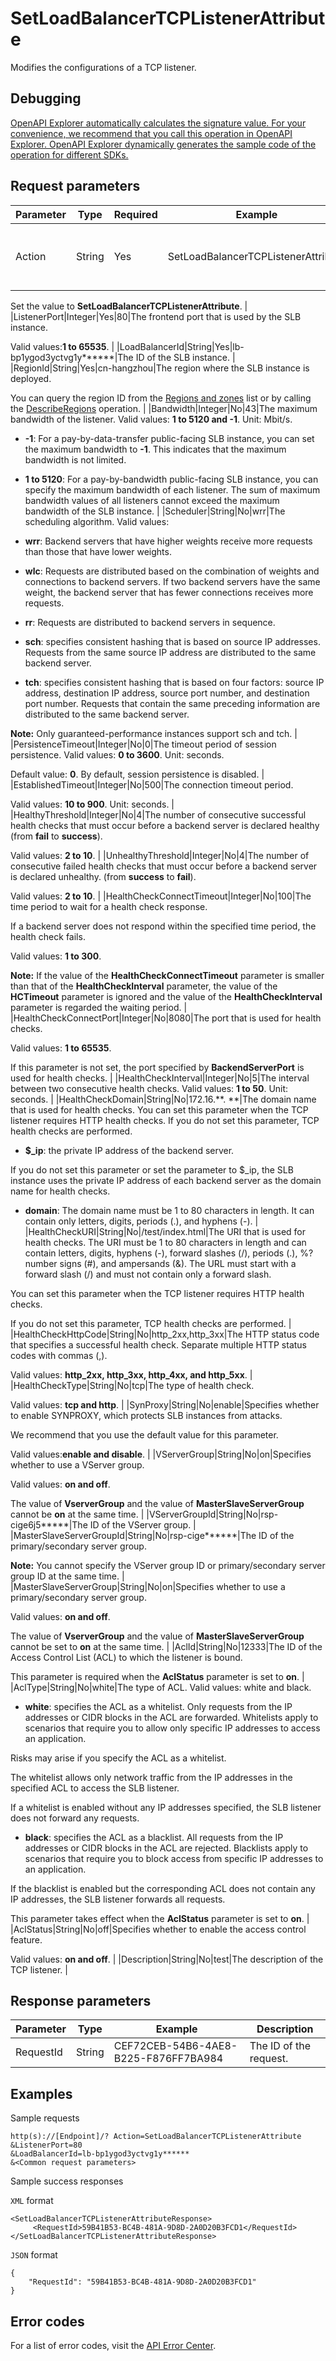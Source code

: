 # SetLoadBalancerTCPListenerAttribute

Modifies the configurations of a TCP listener.

## Debugging

[OpenAPI Explorer automatically calculates the signature value. For your convenience, we recommend that you call this operation in OpenAPI Explorer. OpenAPI Explorer dynamically generates the sample code of the operation for different SDKs.](https://api.aliyun.com/#product=Slb&api=SetLoadBalancerTCPListenerAttribute&type=RPC&version=2014-05-15)

## Request parameters

|Parameter|Type|Required|Example|Description|
|---------|----|--------|-------|-----------|
|Action|String|Yes|SetLoadBalancerTCPListenerAttribute|The operation that you want to perform.

 Set the value to **SetLoadBalancerTCPListenerAttribute**. |
|ListenerPort|Integer|Yes|80|The frontend port that is used by the SLB instance.

 Valid values:**1 to 65535**. |
|LoadBalancerId|String|Yes|lb-bp1ygod3yctvg1y\*\*\*\*\*\*|The ID of the SLB instance. |
|RegionId|String|Yes|cn-hangzhou|The region where the SLB instance is deployed.

 You can query the region ID from the [Regions and zones](~~40654~~) list or by calling the [DescribeRegions](~~25609~~) operation. |
|Bandwidth|Integer|No|43|The maximum bandwidth of the listener. Valid values: **1 to 5120 and -1**. Unit: Mbit/s.

 -   **-1**: For a pay-by-data-transfer public-facing SLB instance, you can set the maximum bandwidth to **-1**. This indicates that the maximum bandwidth is not limited.
-   **1 to 5120**: For a pay-by-bandwidth public-facing SLB instance, you can specify the maximum bandwidth of each listener. The sum of maximum bandwidth values of all listeners cannot exceed the maximum bandwidth of the SLB instance. |
|Scheduler|String|No|wrr|The scheduling algorithm. Valid values:

 -   **wrr**: Backend servers that have higher weights receive more requests than those that have lower weights.
-   **wlc**: Requests are distributed based on the combination of weights and connections to backend servers. If two backend servers have the same weight, the backend server that has fewer connections receives more requests.
-   **rr**: Requests are distributed to backend servers in sequence.
-   **sch**: specifies consistent hashing that is based on source IP addresses. Requests from the same source IP address are distributed to the same backend server.
-   **tch**: specifies consistent hashing that is based on four factors: source IP address, destination IP address, source port number, and destination port number. Requests that contain the same preceding information are distributed to the same backend server.

 **Note:** Only guaranteed-performance instances support sch and tch. |
|PersistenceTimeout|Integer|No|0|The timeout period of session persistence. Valid values: **0 to 3600**. Unit: seconds.

 Default value: **0**. By default, session persistence is disabled. |
|EstablishedTimeout|Integer|No|500|The connection timeout period.

 Valid values: **10 to 900**. Unit: seconds. |
|HealthyThreshold|Integer|No|4|The number of consecutive successful health checks that must occur before a backend server is declared healthy \(from **fail** to **success**\).

 Valid values: **2 to 10**. |
|UnhealthyThreshold|Integer|No|4|The number of consecutive failed health checks that must occur before a backend server is declared unhealthy. \(from **success** to **fail**\).

 Valid values: **2 to 10**. |
|HealthCheckConnectTimeout|Integer|No|100|The time period to wait for a health check response.

 If a backend server does not respond within the specified time period, the health check fails.

 Valid values: **1 to 300**.

 **Note:** If the value of the **HealthCheckConnectTimeout** parameter is smaller than that of the **HealthCheckInterval** parameter, the value of the **HCTimeout** parameter is ignored and the value of the **HealthCheckInterval** parameter is regarded the waiting period. |
|HealthCheckConnectPort|Integer|No|8080|The port that is used for health checks.

 Valid values: **1 to 65535**.

 If this parameter is not set, the port specified by **BackendServerPort** is used for health checks. |
|HealthCheckInterval|Integer|No|5|The interval between two consecutive health checks. Valid values: **1 to 50**. Unit: seconds. |
|HealthCheckDomain|String|No|172.16.\*\*. \*\*|The domain name that is used for health checks. You can set this parameter when the TCP listener requires HTTP health checks. If you do not set this parameter, TCP health checks are performed.

 -   **$\_ip**: the private IP address of the backend server.

If you do not set this parameter or set the parameter to $\_ip, the SLB instance uses the private IP address of each backend server as the domain name for health checks.

-   **domain**: The domain name must be 1 to 80 characters in length. It can contain only letters, digits, periods \(.\), and hyphens \(-\). |
|HealthCheckURI|String|No|/test/index.html|The URI that is used for health checks. The URI must be 1 to 80 characters in length and can contain letters, digits, hyphens \(-\), forward slashes \(/\), periods \(.\), %? number signs \(\#\), and ampersands \(&\). The URL must start with a forward slash \(/\) and must not contain only a forward slash.

 You can set this parameter when the TCP listener requires HTTP health checks.

 If you do not set this parameter, TCP health checks are performed. |
|HealthCheckHttpCode|String|No|http\_2xx,http\_3xx|The HTTP status code that specifies a successful health check. Separate multiple HTTP status codes with commas \(,\).

 Valid values: **http\_2xx, http\_3xx, http\_4xx, and http\_5xx**. |
|HealthCheckType|String|No|tcp|The type of health check.

 Valid values: **tcp and http**. |
|SynProxy|String|No|enable|Specifies whether to enable SYNPROXY, which protects SLB instances from attacks.

 We recommend that you use the default value for this parameter.

 Valid values:**enable and disable**. |
|VServerGroup|String|No|on|Specifies whether to use a VServer group.

 Valid values: **on and off**.

 The value of **VserverGroup** and the value of **MasterSlaveServerGroup** cannot be **on** at the same time. |
|VServerGroupId|String|No|rsp-cige6j5\*\*\*\*\*|The ID of the VServer group. |
|MasterSlaveServerGroupId|String|No|rsp-cige\*\*\*\*\*\*|The ID of the primary/secondary server group.

 **Note:** You cannot specify the VServer group ID or primary/secondary server group ID at the same time. |
|MasterSlaveServerGroup|String|No|on|Specifies whether to use a primary/secondary server group.

 Valid values: **on and off**.

 The value of **VserverGroup** and the value of **MasterSlaveServerGroup** cannot be set to **on** at the same time. |
|AclId|String|No|12333|The ID of the Access Control List \(ACL\) to which the listener is bound.

 This parameter is required when the **AclStatus** parameter is set to **on**. |
|AclType|String|No|white|The type of ACL. Valid values: white and black.

 -   **white**: specifies the ACL as a whitelist. Only requests from the IP addresses or CIDR blocks in the ACL are forwarded. Whitelists apply to scenarios that require you to allow only specific IP addresses to access an application.

Risks may arise if you specify the ACL as a whitelist.

The whitelist allows only network traffic from the IP addresses in the specified ACL to access the SLB listener.

If a whitelist is enabled without any IP addresses specified, the SLB listener does not forward any requests.

-   **black**: specifies the ACL as a blacklist. All requests from the IP addresses or CIDR blocks in the ACL are rejected. Blacklists apply to scenarios that require you to block access from specific IP addresses to an application.

If the blacklist is enabled but the corresponding ACL does not contain any IP addresses, the SLB listener forwards all requests.


 This parameter takes effect when the **AclStatus** parameter is set to **on**. |
|AclStatus|String|No|off|Specifies whether to enable the access control feature.

 Valid values: **on and off**. |
|Description|String|No|test|The description of the TCP listener. |

## Response parameters

|Parameter|Type|Example|Description|
|---------|----|-------|-----------|
|RequestId|String|CEF72CEB-54B6-4AE8-B225-F876FF7BA984|The ID of the request. |

## Examples

Sample requests

```
http(s)://[Endpoint]/? Action=SetLoadBalancerTCPListenerAttribute
&ListenerPort=80
&LoadBalancerId=lb-bp1ygod3yctvg1y******
&<Common request parameters>
```

Sample success responses

`XML` format

```
<SetLoadBalancerTCPListenerAttributeResponse>
     <RequestId>59B41B53-BC4B-481A-9D8D-2A0D20B3FCD1</RequestId>
</SetLoadBalancerTCPListenerAttributeResponse>
```

`JSON` format

```
{
    "RequestId": "59B41B53-BC4B-481A-9D8D-2A0D20B3FCD1"
}
```

## Error codes

For a list of error codes, visit the [API Error Center](https://error-center.alibabacloud.com/status/product/Slb).

